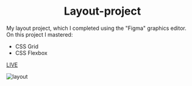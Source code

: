 <h1 align = "center">Layout-project</h1>
My layout project, which I completed using the "Figma" graphics editor.<br>
On this project I mastered:
<ul>
    <li>CSS Grid</li>
    <li>CSS Flexbox</li>
</ul>

<a href="https://vladyslavos.github.io/Layout-project/">LIVE</a>

![layout](https://user-images.githubusercontent.com/67589338/103480243-d617e980-4ddb-11eb-83d3-ca69dc692cc4.png)

